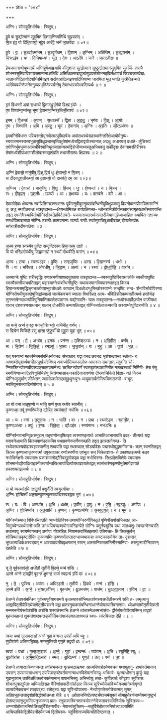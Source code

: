 +++
title = "००४"

+++


अग्निः। सोमाहुतिर्भार्गवः। त्रिष्टुप्।

हु॒वे वः॑ सु॒द्योत्मा॑नं सुवृ॒क्तिं वि॒शाम॒ग्निमति॑थिं सुप्र॒यस॑म् ।  
मि॒त्र इ॑व॒ यो दि॑धि॒षाय्यो॒ भूद्दे॒व आदे॑वे॒ जने॑ जा॒तवे॑दाः ॥ ०१॥

हु॒वे । वः॒ । सु॒ऽद्योत्मा॑नम् । सु॒ऽवृ॒क्तिम् । वि॒शाम् । अ॒ग्निम् । अति॑थिम् । सु॒ऽप्र॒यस॑म् ।  
मि॒त्रःऽइ॑व । यः । दि॒धि॒षाय्यः॑ । भूत् । दे॒वः । आऽदे॑वे । जने॑ । जा॒तऽवे॑दाः ॥

हेयजमानाःवोयुष्मदर्थं अग्निंहुवेआह्वयामि कीदृशन्तं सुद्योत्मानं सुष्ठुद्योतमानंसुवृक्तिं सुवर्जि- तंपापैः शोभनस्तुतिंवाविशांयजमानानांअतिथिं अतिथिवत्सदापूज्यंसुप्रयसंशोभनहविर्लक्षणान्नं किञ्चजातवेदाः जातानांवेदितायोदेवोग्निर्मित्रइव सखेवआदित्यइववादिधिषाय्यः धारयिता भूत् भवति कुत्रेतिउच्यते आदेवेवपर्यन्तेजनेमनुष्यप्रभृतिदेवपर्यन्तेषु तेषान्धारकोभवदित्यर्थः ॥ १ ॥

अग्निः। सोमाहुतिर्भार्गवः। त्रिष्टुप्।

इ॒मं वि॒धन्तो॑ अ॒पां स॒धस्थे॑ द्वि॒ताद॑धु॒र्भृग॑वो वि॒क्ष्वा॒३॒॑योः ।  
ए॒ष विश्वा॑न्य॒भ्य॑स्तु॒ भूमा॑ दे॒वाना॑म॒ग्निर॑र॒तिर्जी॒राश्वः॑ ॥ ०२॥

इ॒मम् । वि॒धन्तः॑ । अ॒पाम् । स॒धऽस्थे॑ । द्वि॒ता । अ॒द॒धुः॒ । भृग॑वः । वि॒क्षु । आ॒योः ।  
ए॒षः । विश्वा॑नि । अ॒भि । अ॒स्तु॒ । भूम॑ । दे॒वाना॑म् । अ॒ग्निः । अ॒र॒तिः । जी॒रऽअ॑श्वः ॥

इममग्निंविधन्तः परिचरन्तोभृगवोस्मत्पूर्वेमहर्षयः अपांसधस्थेसहस्थानेन्तरिक्षेआयोर्मनुष्य- स्ययजमानस्यस्वभूतासुविक्षुप्रजास्वृत्विक्षुतेषांमध्येचद्विताद्वयोःस्थानात् अदधुः अधारयत् दधाते- र्लुङिरूपं एषोग्निर्भूमभूम्नाअत्यर्थंविश्वानिभूतजातान्यस्मद्विरोधीन्यभ्यस्तुअभिभवतु सकीदृशः देवानामरतिरीश्वरः तेषांमध्येशीघ्रंअरणशीलोवास्मद्यागंप्रति तथाजीराश्वः क्षिप्राश्वः ॥ २ ॥

अग्निः। सोमाहुतिर्भार्गवः। त्रिष्टुप्।

अ॒ग्निं दे॒वासो॒ मानु॑षीषु वि॒क्षु प्रि॒यं धुः॑ क्षे॒ष्यन्तो॒ न मि॒त्रम् ।  
स दी॑दयदुश॒तीरूर्म्या॒ आ द॒क्षाय्यो॒ यो दास्व॑ते॒ दम॒ आ ॥ ०३॥

अ॒ग्निम् । दे॒वासः॑ । मानु॑षीषु । वि॒क्षु । प्रि॒यम् । धुः॒ । क्षे॒ष्यन्तः॑ । न । मि॒त्रम् ।  
सः । दी॒द॒य॒त् । उ॒श॒तीः । ऊर्म्याः॑ । आ । द॒क्षाय्यः॑ । यः । दास्व॑ते । दमे॑ । आ ॥

देवासोदेवाः क्षेष्यन्तः स्वर्गंप्रतिगच्छन्तःसन्तः पूर्वंमानुषीषुमनुष्यसंबन्धिनीषुविक्षुप्रजासु प्रियन्देवानांप्रीणयितारमग्निं धुः अधुः स्थपितवन्तः तत्रदृष्टान्तः—क्षेष्यन्तोमित्रन्न रायंप्रतिगच्छ- न्तोनरामित्रंप्रियंसखायंस्वगृहरक्षार्थंस्थापयन्ति तद्वत् एवन्देवैःस्थापितोयोग्निर्दास्वतेहविर्दत्तवते- यजमानायतदर्थन्दमतदीयेयागगृहेआआहितः स्थापितः दक्षाय्यः समर्धयितादातावा सोग्निः उशतीः कामयमानाः ऊर्म्याः रात्रीः सर्वासुरात्रिषुआदीदयत् दीप्यतेसर्वतः सर्वरात्रीरादीपयतिवा ॥ ३ ॥

अग्निः। सोमाहुतिर्भार्गवः। त्रिष्टुप्।

अ॒स्य र॒ण्वा स्वस्ये॑व पु॒ष्टिः सन्दृ॑ष्टिरस्य हिया॒नस्य॒ दक्षोः॑ ।  
वि यो भरि॑भ्र॒दोष॑धीषु जि॒ह्वामत्यो॒ न रथ्यो॑ दोधवीति॒ वारा॑न् ॥ ०४॥

अ॒स्य । र॒ण्वा । स्वस्य॑ऽइव । पु॒ष्टिः । सम्ऽदृ॑ष्टिः । अ॒स्य॒ । हि॒या॒नस्य॑ । धक्षोः॑ ।  
वि । यः । भरि॑भ्रत् । ओष॑धीषु । जि॒ह्वाम् । अत्यः॑ । न । रथ्यः॑ । दो॒ध॒वी॒ति॒ । वारा॑न् ॥

अस्याग्नेः पुष्टिः शरीरवृद्धिः रण्वारमणीयाशब्दयुक्तावा तत्रदृष्टान्तः—स्वस्यपुष्टिरिवयथालोके स्वकीयापुष्टिः स्वस्मैरमणीयाभवतितद्वत् यद्वास्याग्नेःसंबन्धिनीपुष्टिः यथायजमानविषयारण्वातद्वत् किञ्च हियानस्यसमृद्धिङ्गच्छतोव्याप्नुवतोधक्षोः काष्ठान् दिधक्षोःदग्धुमिच्छोरस्याग्नेः सन्दृष्टिः सन्द- र्शनाविर्भावोपिरण्वा योग्निरोषधीषुकाष्ठेषुजिह्वांज्वालां जात्येकवचनं ज्वालाः विभरिभ्रत् अत्य- र्थंविहिरतिकम्पयतीत्यर्थः हरतेर्यङ् लुगन्तत्वेनदाधर्त्यादिषुनिपातिताल्लेट्यडागमः यद्योगादनि- घातः तत्रदृष्टान्तः—रथ्योरथार्होऽत्योन वाजीयथा वारान् दंशवारणसाधनान् बालान् दोधवीति कम्पयतितद्वत् योग्निर्ज्वालाःकम्पयति अस्याग्नेःपुष्टिःरण्वेति ॥ ४ ॥

अग्निः। सोमाहुतिर्भार्गवः। त्रिष्टुप्।

आ यन्मे॒ अभ्वं॑ व॒नदः॒ पन॑न्तो॒शिग्भ्यो॒ नामि॑मीत॒ वर्ण॑म् ।  
स चि॒त्रेण॑ चिकिते॒ रंसु॑ भा॒सा जु॑जु॒र्वाँ यो मुहु॒रा युवा॒ भूत् ॥ ०५॥

आ । यत् । मे॒ । अभ्व॑म् । व॒नदः॑ । पन॑न्त । उ॒शिक्ऽभ्यः॑ । न । अ॒मि॒मी॒त॒ । वर्ण॑म् ।  
सः । चि॒त्रेण॑ । चि॒कि॒ते॒ । रम्ऽसु॑ । भा॒सा । जु॒जु॒र्वान् । यः । मुहुः॑ । आ । युवा॑ । भूत् ॥

यत् यस्याभ्वं महत्त्वंमेममसंबन्धिनोवनदः संभक्तारः यद्वा वनदःअवनदः भृशंशब्दयन्तः स्तोता- रः अवशब्दोभृशार्थवाचीतत्पूर्वान्नदेःक्विप् अवाप्योरित्यकारलोपः आपनन्त समन्तात् स्तुवन्ति सो- ग्निरुशिग्भ्योस्मदीयंरूपङ्कामयमानेभ्यः ऋत्विग्भ्योवर्णं स्वसदृशंरूपन्नामिमीत नशब्दश्चार्थे निर्मिमी- तेच रंसु रमणीयेष्वाज्यादिहविःषुनिमित्तेषु चित्रेणभासाकनकादिनानावर्णया दीप्त्याचिकिते विज्ञा- यते किञ्च योग्निःजुजुर्वान् जीर्णःसन् ज्वालोपशमेसएवमुहुःपुनःपुनः आयुवासर्वतोमिश्रयितातरुणो- वाभूत् भवतिपुनराज्यादिसंयोगात् ॥ ५ ॥

अग्निः। सोमाहुतिर्भार्गवः। त्रिष्टुप्।

आ यो वना॑ तातृषा॒णो न भाति॒ वार्ण प॒था रथ्ये॑व स्वानीत् ।  
कृ॒ष्णाध्वा॒ तपू॑ र॒ण्वश्चि॑केत॒ द्यौरि॑व॒ स्मय॑मानो॒ नभो॑भिः ॥ ०६॥

आ । यः । वना॑ । त॒तृ॒षा॒णः । न । भाति॑ । वाः । न । प॒था । रथ्या॑ऽइव । स्वा॒नी॒त् ।  
कृ॒ष्णऽअ॑ध्वा । तपुः॑ । र॒ण्वः । चि॒के॒त॒ । द्यौःऽइ॑व । स्मय॑मानः । नभः॑ऽभिः ॥

योग्निर्वनावनानिवृक्षसमूहान् ततृषाणोनतृषितइव त्वरमाणइत्यर्थः आभातिआभासयति ददह- तीत्यर्थः यद्वा वनावनेआभाति किञ्चवार्णउदकमिव पथाप्रवणेनमार्गेणगच्छति तद्वत् इतस्ततोगच्छ- ति रथ्येवरथस्यवोढाश्वइवस्वानीत् शब्दयति यद्वा रथशब्दात् सोर्ड्यादेशः यथारथोयुद्धमार्गेणगच- च्छन् स्वनतितद्वत् किञ्च कृष्णाध्वाकृष्णवर्त्मा तपुस्तापकः रण्वोरमणीयः एवंभूतः सन् चिकेतज्ञाय- ते प्रकाशतइत्यर्थः कइव नभोभिर्नक्षत्रैः स्मयमानः प्रकाशमानोद्यौरिवद्युलोकइव यद्वा नभोभिरन्त- रिक्षप्रदेशविशेषैः स्मयमानः शोभमानोद्यौरादित्यइवनीलवर्णान्तरिक्षचार्यादित्योयथाज्ञायतेतद्वत् स्वसंचारेणकृष्णीभूतेमार्गेज्ञायते प्रकाशयतइत्यर्थः ॥ ६ ॥

अग्निः। सोमाहुतिर्भार्गवः। त्रिष्टुप्।

स यो व्यस्था॑द॒भि दक्ष॑दु॒र्वीं प॒शुर्नैति॑ स्व॒युरगो॑पाः ।  
अ॒ग्निः शो॒चिष्माँ॑ अत॒सान्यु॒ष्णन्कृ॒ष्णव्य॑थिरस्वदय॒न्न भूम॑ ॥ ०७॥

सः । यः । वि । अस्था॑त् । अ॒भि । धक्ष॑त् । उ॒र्वीम् । प॒शुः । न । ए॒ति॒ । स्व॒ऽयुः । अगो॑पाः ।  
अ॒ग्निः । शो॒चिष्मा॑न् । अ॒त॒सानि॑ । उ॒ष्णन् । कृ॒ष्णऽव्य॑थिः । अ॒स्व॒द॒य॒त् । न । भूम॑ ॥

योग्निर्व्यस्थात् विविधन्तिष्ठति व्याप्नोतिविश्वन्तथायोग्निरुर्वींविस्तृतं पृथिवींसर्वांअभिधक्षत् आ- भिमुख्येनप्रवर्धमानोभवति उभेअपियच्छब्दयोगान्ननिहन्येते सोग्निः पशुर्नपशुरिव यथा जातःपशुः स्वच्छन्देनचरति तथास्वयुः स्वयमेवगच्छन् अगोपाः गोपरहितः नियामकवर्जितइत्यर्थः एतिगच्छ- ति किङ्कुर्वन् शोचिष्मान्प्रकृष्टदीप्तिः कृष्णव्यथिः कृष्णवर्णंप्राप्तादग्धाव्यथाकराः कण्टकादयोयेन ता- दृशःसन् भूमअत्यधिकंअस्वदयत् न आस्वादयतीववृक्षगतान् रसान् अतसानिसततानिनीरसानिवा- तरुगुल्मादीनिउष्णन् दहन्नेति ॥ ७ ॥

अग्निः। सोमाहुतिर्भार्गवः। त्रिष्टुप्।

नू ते॒ पूर्व॒स्याव॑सो॒ अधी॑तौ तृ॒तीये॑ वि॒दथे॒ मन्म॑ शंसि ।  
अ॒स्मे अ॑ग्ने सं॒यद्वी॑रं बृ॒हन्तं॑ क्षु॒मन्तं॒ वाजं॑ स्वप॒त्यं र॒यिं दाः॑ ॥ ०८॥

नु । ते॒ । पूर्व॑स्य । अव॑सः । अधि॑ऽइतौ । तृ॒तीये॑ । वि॒दथे॑ । मन्म॑ । शं॒सि॒ ।  
अ॒स्मे इति॑ । अ॒ग्ने॒ । सं॒यत्ऽवी॑रम् । बृ॒हन्त॑म् । क्षु॒ऽमन्त॑म् । वाज॑म् । सु॒ऽअ॒प॒त्यम् । र॒यिम् । दाः॒ ॥

हेअग्ने तेतवसंबन्धिनः पूर्वस्यपूर्वंयागसमये कृतस्यावसोभिमततर्पणस्यअधीतौस्मरणे सति त- त्स्मृत्यानु अद्यापितृतीयेविदथेयागेतृतीयसवने यद्वा प्रातरनुवाकसंबन्धिनांआग्नेयोषस्याश्विनानांम- ध्येअन्यतमेतृतीयेक्रतौ मन्ममननीयंस्तोत्रंशंसि अशंसि शस्यतेस्माभिः हेअग्ने त्वंचास्मेअस्मभ्यंसंय- द्वीरंसंयतोवीरायस्मिन् तादृशं बृहन्तंमहान्तं क्षुमन्तंशब्दवन्तङ्कीर्तिमन्तंवाजंउक्तलक्षणमन्नं स्वप- त्यंरयिंचदाः देहि ॥ ८ ॥

अग्निः। सोमाहुतिर्भार्गवः। त्रिष्टुप्।

त्वया॒ यथा॑ गृत्सम॒दासो॑ अग्ने॒ गुहा॑ व॒न्वन्त॒ उप॑राँ अ॒भि ष्युः ।  
सु॒वीरा॑सो अभिमाति॒षाहः॒ स्मत्सू॒रिभ्यो॑ गृण॒ते तद्वयो॑ धाः ॥ ०९॥

त्वया॑ । यथा॑ । गृ॒त्स॒ऽम॒दासः॑ । अ॒ग्ने॒ । गुहा॑ । व॒न्वन्तः॑ । उप॑रान् । अ॒भि । स्युरिति॒ स्युः ।  
सु॒ऽवीरा॑सः । अ॒भि॒मा॒ति॒ऽसहः॑ । स्मत् । सू॒रिऽभ्यः॑ । गृ॒ण॒ते । तत् । वयः॑ । धाः॒ ॥

हेअग्ने त्वयारक्षकेणवन्वन्तः त्वांसंभजन्तः गृत्समदाऋषयः आत्मनिपारोक्ष्येणवचनं यथागुहागु- हायांवर्तमानान् उपरान् उपरमणसाधनान् उपरिउत्कृष्टेवर्तमानान्वाधनविशेषानभिस्युः अभिभवे- युःस्वाधीनान् कुर्युः यद्वा गूढानुपरान् उपरिअधिकत्वेनवर्तमानान् पापानभिस्युः अभिभवेयुः तथा- कुर्वित्यर्थः कीदृशाः सुवीरासः शोभनपुत्राद्युपेताः अभिमातिसहः वैरिणांपापादीनांसोढारः किञ्च सूरिभ्योमेधाविभ्योयजमानेभ्योगृणते व्यत्ययेनैकवचनं शब्दयद्भ्यः स्तोतृभ्यः यद्वा सूरिभ्योयजमा- नेभ्योगृणतेस्तोत्रेचस्मत् सुमत् अतिप्रभूतन्तत्तादृशंप्रसिद्धंवयोन्नन्धाः धेहि ॥ ९ ॥होताजनिष्टेत्यष्टर्चंपञ्चमंसूक्तं सोमाहुतेरार्षमाग्नेयमानुष्टुभं होताष्टावानुष्टुभमित्यनुक्रान्तम् प्रात- रनुवाकाश्विनशस्त्रयोराग्नेयेक्रतावस्यविनियोगः सूत्रितञ्च—अग्नायोहोताजनिष्टेतिचतुर्विंशेहन्यपीद- मेवाज्यंसूत्रितम्—चतुर्विशेहोताजनिष्टेत्याऽज्यमिति आभिप्लविकेद्वितीयेहनीदमेवाज्यं द्वितीयस्य- च्तुर्विंशेनाज्यमित्यतिदिष्टत्वात् ।